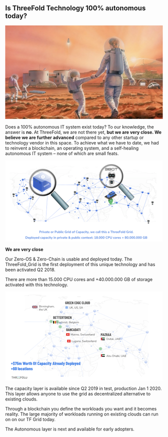 ## Is ThreeFold Technology 100% autonomous today?

![image alt text](img/space_colony.png)

Does a 100% autonomous IT system exist today? To our knowledge, the answer is **no**. At ThreeFold, we are not there yet, **but we are very close. We believe we are further advanced** compared to any other startup or technology vendor in this space. To achieve what we have to date, we had to reinvent a blockchain, an operating system, and a self-healing autonomous IT system – none of which are small feats.

![image alt text](img/grid_loupes.png)

**We are very close**

Our Zero-OS & Zero-Chain is usable and deployed today. The ThreeFold_Grid is the first deployment of this unique technology and has been activated Q2 2018.

There are more than 15.000 CPU cores and +40.000.000 GB of storage activated with this technology.

<!--- TODO: update capacity map --->

![image alt text](img/capacity_map.png)

The capacity layer is available since Q2 2019 in test, production Jan 1 2020.
This layer allows anyone to use the grid as decentralized alternative to existing clouds.

Through a blockchain you define the workloads you want and it becomes reality. The large majority of workloads running on existing clouds can run on on our TF Grid today.

The Autonomous layer is next and available for early adopters.
